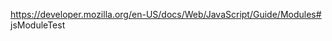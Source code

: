 https://developer.mozilla.org/en-US/docs/Web/JavaScript/Guide/Modules#   j s M o d u l e T e s t  
 